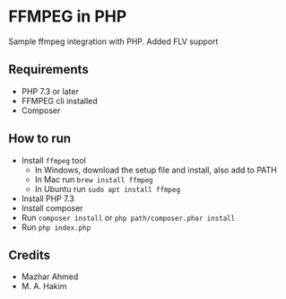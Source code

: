 # FFMPEG in PHP

Sample ffmpeg integration with PHP. Added FLV support

## Requirements

- PHP 7.3 or later
- FFMPEG cli installed
- Composer

## How to run

- Install `ffmpeg` tool
    - In Windows, download the setup file and install, also add to PATH
    - In Mac run `brew install ffmpeg`
    - In Ubuntu run `sudo apt install ffmpeg`
- Install PHP 7.3
- Install composer
- Run `composer install` or `php path/composer.phar install`
- Run `php index.php`

## Credits

- Mazhar Ahmed
- M. A. Hakim
